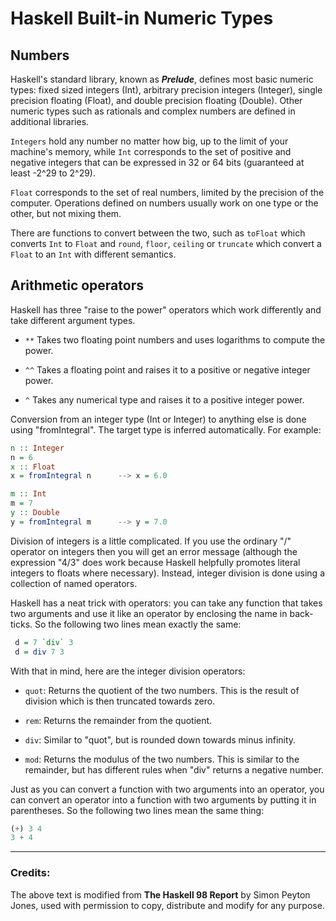 # Haskell Built-in Numeric Types

## Numbers

Haskell's standard library, known as ***Prelude***, defines  most basic numeric types: fixed sized integers (Int), arbitrary precision integers (Integer), single precision floating (Float), and double precision floating (Double). Other numeric types such as rationals and complex numbers are defined in additional libraries.

`Integers` hold any number no matter how big, up to the limit of your machine's memory, while `Int` corresponds to the set of positive and negative integers that can be expressed in 32 or 64 bits (guaranteed at least -2^29 to 2^29).

`Float` corresponds to the set of real numbers, limited by the precision of the computer.
Operations defined on numbers usually work on one type or the other, but not mixing them.

There are functions to convert between the two, such as `toFloat` which converts `Int` to `Float` and `round`, `floor`, `ceiling` or `truncate` which convert a `Float` to an `Int` with different semantics.

## Arithmetic operators

Haskell has three "raise to the power" operators which work differently and take different argument types.

- `**` Takes two floating point numbers and uses logarithms to compute the power.

- `^^` Takes a floating point and raises it to a positive or negative integer power.

- `^` Takes any numerical type and raises it to a positive integer power.

Conversion from an integer type (Int or Integer) to anything else is done using "fromIntegral". The target type is inferred automatically. For example:

```haskell 
n :: Integer
n = 6
x :: Float
x = fromIntegral n      --> x = 6.0

m :: Int
m = 7
y :: Double
y = fromIntegral m      --> y = 7.0
```

Division of integers is a little complicated. If you use the ordinary "/" operator on integers then you will get an error message (although the expression "4/3" does work because Haskell helpfully promotes literal integers to floats where necessary). Instead, integer division is done using a collection of named operators.

Haskell has a neat trick with operators: you can take any function that takes two arguments and use it like an operator by enclosing the name in back-ticks. So the following two lines mean exactly the same:

```haskell
 d = 7 `div` 3
 d = div 7 3
```

With that in mind, here are the integer division operators:

- `quot`: Returns the quotient of the two numbers. This is the result of division which is then truncated towards zero.

- `rem`: Returns the remainder from the quotient.

- `div`: Similar to "quot", but is rounded down towards minus infinity.

- `mod`: Returns the modulus of the two numbers. This is similar to the remainder, but has different rules when "div" returns a negative number.

Just as you can convert a function with two arguments into an operator, you can convert an operator into a function with two arguments by putting it in parentheses. So the following two lines mean the same thing:

```haskell
(+) 3 4
3 + 4
```

---
### Credits: 
The above text is modified from __The Haskell 98 Report__ by Simon Peyton Jones, used with permission to copy, distribute and modify for any purpose. 